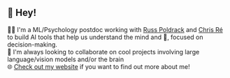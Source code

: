 ## :wave: Hey!

:technologist: I'm a ML/Psychology postdoc working with [Russ Poldrack](https://med.stanford.edu/profiles/russell-poldrack) and [Chris Ré](https://cs.stanford.edu/~chrismre/) to build AI tools that help us understand the mind and :brain:, focused on decision-making.\
🤝 I'm always looking to collaborate on cool projects involving large language/vision models and/or the brain\
:globe_with_meridians: [Check out my website](https://athms.me/) if you want to find out more about me!
